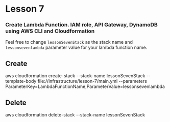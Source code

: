 # Lesson 7

### Create Lambda Function. IAM role, API Gateway, DynamoDB using AWS CLI and Cloudformation


Feel free to change `lessonSevenStack` as the stack name and `lessonsevenlambda` parameter value for your lambda function name.

## Create
aws cloudformation create-stack --stack-name lessonSevenStack --template-body file://infrastructure/lesson-7/main.yml --parameters ParameterKey=LambdaFunctionName,ParameterValue=lessonsevenlambda


## Delete
aws cloudformation delete-stack --stack-name lessonSevenStack